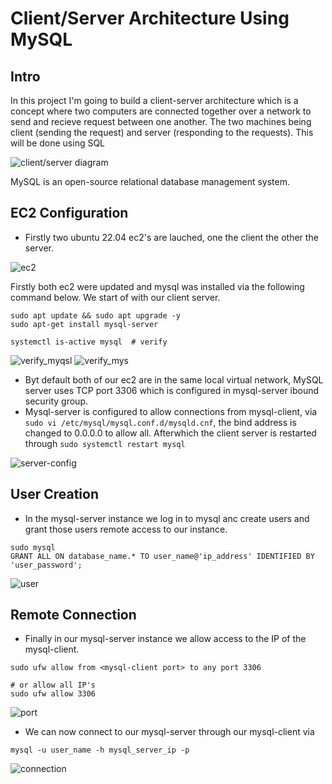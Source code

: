 # Client/Server Architecture Using MySQL


## Intro

 In this project I'm going to build a client-server architecture which is a concept where two computers are connected together over a network to send and recieve request between one another. The two machines being client (sending the request) and server (responding to the requests). This will be done using SQL

 ![client/server diagram](img/architecture.png)

 MySQL is an open-source relational database management system.

## EC2 Configuration

- Firstly two ubuntu 22.04 ec2's are lauched, one the client the other the server. 

 ![ec2](img/ec2.png)

 Firstly both ec2 were updated and mysql was installed via the following command below. We start of with our client server. 

 ```
sudo apt update && sudo apt upgrade -y
sudo apt-get install mysql-server

systemctl is-active mysql  # verify

 ```

 ![verify_myqsl](img/verify_mysql.png)
 ![verify_mys](img/active_mysql.png)

 - Byt default both of our ec2 are in the same local virtual network, MySQL server uses TCP port 3306 which is configured in mysql-server ibound security group.
 - Mysql-server is configured to allow connections from mysql-client, via `sudo vi /etc/mysql/mysql.conf.d/mysqld.cnf`, the bind address is changed to 0.0.0.0 to allow all. Afterwhich the client server is restarted through `sudo systemctl restart mysql`

 ![server-config](img/bind-address.png)

## User Creation 

- In the mysql-server instance we log in to mysql anc create users and grant those users remote access to our instance.

```
sudo mysql
GRANT ALL ON database_name.* TO user_name@'ip_address' IDENTIFIED BY 'user_password';

```
 ![user](img/users.png)

 ## Remote Connection

 - Finally in our mysql-server instance we allow access to the IP of the mysql-client.

 ```
 sudo ufw allow from <mysql-client port> to any port 3306

# or allow all IP's
sudo ufw allow 3306

 ```

  ![port](img/allow_port.png)

  - We can now connect to our mysql-server through our mysql-client via

  ```
  mysql -u user_name -h mysql_server_ip -p

  ```


  ![connection](img/connection.png)
